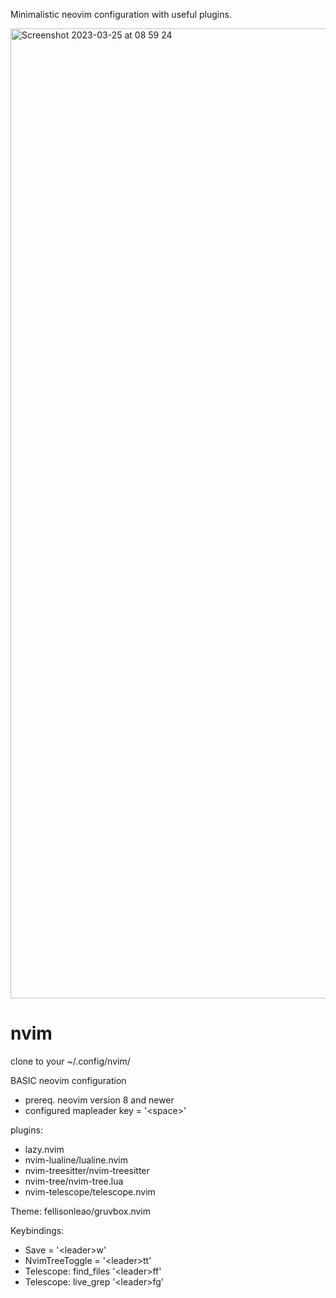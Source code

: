 Minimalistic neovim configuration with useful plugins.

<img width="1552" alt="Screenshot 2023-03-25 at 08 59 24" src="https://user-images.githubusercontent.com/96984461/227705260-1701a111-af93-468b-ac2f-7660d661ce01.png">


# nvim
clone to your ~/.config/nvim/


BASIC neovim configuration
- prereq. neovim version 8 and newer
- configured mapleader key = '\<space\>'

plugins:
- lazy.nvim
- nvim-lualine/lualine.nvim
- nvim-treesitter/nvim-treesitter
- nvim-tree/nvim-tree.lua
- nvim-telescope/telescope.nvim

Theme: fellisonleao/gruvbox.nvim

Keybindings:
- Save = '\<leader\>w'
- NvimTreeToggle = '\<leader\>tt'
- Telescope: find_files '\<leader\>ff'
- Telescope: live_grep '\<leader\>fg'
  
